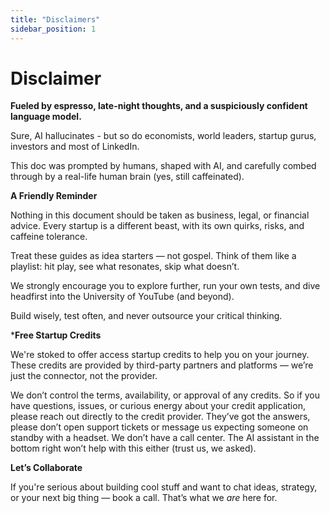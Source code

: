 ```yaml
---
title: "Disclaimers"
sidebar_position: 1
---
```


# Disclaimer

**Fueled by espresso, late-night thoughts, and a suspiciously confident language model.**

Sure, AI hallucinates - but so do economists, world leaders, startup gurus, investors and most of LinkedIn.

This doc was prompted by humans, shaped with AI, and carefully combed through by a real-life human brain (yes, still caffeinated).

**A Friendly Reminder**

Nothing in this document should be taken as business, legal, or financial advice. Every startup is a different beast, with its own quirks, risks, and caffeine tolerance.

Treat these guides as idea starters — not gospel. Think of them like a playlist: hit play, see what resonates, skip what doesn’t.

We strongly encourage you to explore further, run your own tests, and dive headfirst into the University of YouTube (and beyond).

Build wisely, test often, and never outsource your critical thinking.

***Free Startup Credits**

We're stoked to offer access startup credits to help you on your journey. These credits are provided by third-party partners and platforms — we’re just the connector, not the provider.

We don’t control the terms, availability, or approval of any credits. So if you have questions, issues, or curious energy about your credit application, please reach out directly to the credit provider. They’ve got the answers, please don’t open support tickets or message us expecting someone on standby with a headset. We don’t have a call center. The AI assistant in the bottom right won’t help with this either (trust us, we asked).

**Let’s Collaborate**

If you're serious about building cool stuff and want to chat ideas, strategy, or your next big thing — book a call. That’s what we *are* here for.
